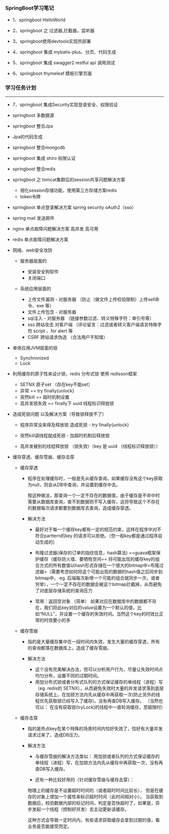 

### SpringBoot学习笔记

* 1、springboot HelloWorld

* 2、springboot 之 过滤器,拦截器，监听器

* 3、springboot使用devtools实现热部署

* 4、springboot 集成 mybatis-plus、分页、代码生成

* 5、springboot 集成 swagger2 restful api 调用测试

* 6、springboot thymeleaf 模板引擎页面



### 学习任务计划

---

* 7、springboot 集成Security实现登录安全、权限验证

* springboot 多数据源

* springboot 整合Jpa

* Jpa的代码生成

* springboot 整合mongodb

* springboot 集成 shiro 权限认证

* springboot 整合redis

* springboot 之 tomcat集群后的session共享问题解决方案

    - 弱化session存储功能，使用第三方存储方案redis 
    - token令牌

* springboot 单点登录解决方案 spring security oAuth2（sso）

* spring mail 发送邮件

* nginx 单点故障问题解决方案 高并发 高可用

* redis 单点故障问题解决方案 

* 网络、web安全攻防

    - 服务器层面的
        - 安装安全狗软件
        - 关闭端口
    
    - 系统应用层面的
        - 上传文件漏洞 - 对服务器 （防止（做文件上传校验限制）上传sell命令、exe 等）
        - 文件上传包含 - 对服务器
        - sql注入 - 对服务器  （链接参数过滤、转义特殊字符：单引号等）
        - xss 跨站攻击 对客户端 （评论留言：过滤或者转义客户端语言特殊字符 script  、for alert 等
        - CSRF 跨站请求伪造 （合法用户不知情）
  
 
* 单体应用JVM层面的锁
    - Synchronized
    - Lock
        
* 利用缓存的原子性来设计锁，redis 分布式锁 使用 redisson框架
    - SETNX 原子set （存在key不能set）
    - 异常 == try finally{unlock}
    - 突然kill == 超时机制设置
    - 高并发锁失效 == finally下 uuid 线程标识释放锁

* 造成死锁问题 以及解决方案（导致锁释放不了）

    - 程序异常没来得及释放锁 造成死锁 - try finally{unlock}
    
    - 突然kill调线程就成死锁  - 加超时机制后释放锁
    
    - 高并发被别的线程释放锁 （锁失效）（key 是 uuid （线程标识释放锁））


* 缓存穿透、缓存雪崩、缓存击穿 

    - 缓存穿透 
        - 程序在处理缓存时，一般是先从缓存查询，如果缓存没有这个key获取为null，则会从DB中查询，并设置到缓存中去。
          
          按这种做法，那查询一个一定不存在的数据值，由于缓存是不命中时需要从数据库查询，查不到数据则不写入缓存，这将导致这个不存在的数据每次请求都要到数据库去查询，造成缓存穿透。
      
        - 解决方法   
            
            - 最好对于每一个缓存key都有一定的规范约束，这样在程序中对不符合parttern的key 的请求可以拒绝。（但一般key都是通过程序自动生成的）
           
            - 布隆过滤器(保存的订单的指纹信息，hash算法) ==guava框架保护缓存（缓存防火墙、要牺牲空间== 将可能出现的缓存key的组合方式的所有数值以hash形式存储在一个很大的bitmap中<布隆过滤器>（需要考虑如何将这个可能出现的数据的hash值之后同步到bitmap中， eg. 后端每次新增一个可能的组合就同步一次，或者 穷举），一个一定不存在的数据会被这个bitmap拦截掉，从而避免了对底层存储系统的查询压力
            
            - 常用：返回空对象 （简单） 如果对应在数据库中的数据都不存在，我们将此key对应的value设置为一个默认的值，比如“NULL”，并设置一个缓存的失效时间。当然这个key的时效比正常的时效要小的多
              
    - 缓存雪崩
        - 指的是大量缓存集中在一段时间内失效，发生大量的缓存穿透，所有的查询都落在数据库上，造成了缓存雪崩。
    
        - 解决方法
        
           -  这个没有完美解决办法，但可以分析用户行为，尽量让失效时间点均匀分布，设置不同的过期时间。
           -  用加分布式锁或者分布式队列的方式保证缓存的单线程（进程）写 （eg. redis的 SETNX），从而避免失效时大量的并发请求落到底层存储系统上。在加锁方法内先从缓存中再获取一次(防止另外的线程优先获取锁已经写入了缓存)，没有再查DB写入缓存。 （当然也可以： 在没有获取锁(tryLock)的线程中一直轮询缓存，至超限时）
            
    - 缓存击穿 
        - 指的是热点key在某个特殊的场景时间内恰好失效了，恰好有大量并发请求过来了，造成DB压力。
        
        - 解决方法
            - 与缓存雪崩的解决方法类似： 用加锁或者队列的方式保证缓存的单线程（进程）写，在加锁方法内先从缓存中再获取一次，没有再查DB写入缓存。 
            
            -  还有一种比较好用的（针对缓存雪崩与缓存击穿）：
            
            物理上的缓存是不设置超时时间的（或者超时时间比较长）， 但是在缓存的对象上增加一个属性来标识超时时间（此时间相对小）。 当获取到数据后，校验数据内部的标记时间，判定是否快超时了，如果是，异步发起一个线程（控制好并发）去主动更新该缓存。
            
            这种方式会导致一定时间内，有些请求获取缓存会拿到过期的值，看业务是否能接受而定。
            
            
        
        
                        
